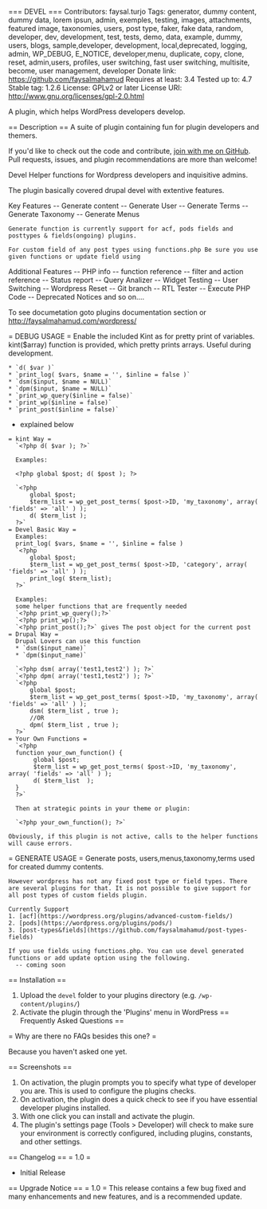 === DEVEL ===
Contributors: faysal.turjo
Tags: generator, dummy content, dummy data, lorem ipsun, admin, exemples, testing, images, attachments, featured image, taxonomies, users, post type, faker, fake data, random, developer, dev, development, test, tests, demo, data, example, dummy, users, blogs, sample,developer, development, local,deprecated, logging, admin, WP_DEBUG, E_NOTICE, developer,menu, duplicate, copy, clone, reset, admin,users, profiles, user switching, fast user switching, multisite, become, user management, developer
Donate link: https://github.com/faysalmahamud
Requires at least: 3.4
Tested up to: 4.7
Stable tag: 1.2.6
License: GPLv2 or later
License URI: http://www.gnu.org/licenses/gpl-2.0.html

A plugin, which helps WordPress developers develop.

== Description ==
  A suite of plugin containing fun for plugin developers and themers.

  If you'd like to check out the code and contribute, [join with me on GitHub](https://github.com/faysalmahamud/Devel). Pull requests, issues, and plugin recommendations are more than welcome!

  Devel
  Helper functions for Wordpress developers and inquisitive admins.

  The plugin basically covered drupal devel with extentive features.

  Key Features
    -- Generate content
    -- Generate User
    -- Generate Terms
    -- Generate Taxonomy
    -- Generate Menus

    Generate function is currently support for acf, pods fields and posttypes & fields(ongoing) plugins.

    For custom field of any post types using functions.php Be sure you use given functions or update field using

  Additional Features
    -- PHP info
    -- function reference
    -- filter and action reference
    -- Status report
    -- Query Analizer
    -- Widget Testing
    -- User Switching
    -- Wordpress Reset
    -- Git branch
    -- RTL Tester
    -- Execute PHP Code
    -- Deprecated Notices
    and so on....

  To see documetation goto plugins documentation section or http://faysalmahamud.com/wordpress/

  = DEBUG USAGE =
    Enable the included Kint as for pretty print of variables. kint($array) function is provided, which pretty prints arrays. Useful during development.

    * `d( $var )`
    * `print_log( $vars, $name = '', $inline = false )`
    * `dsm($input, $name = NULL)`
    * `dpm($input, $name = NULL)`
    * `print_wp_query($inline = false)`
    * `print_wp($inline = false)`
    * `print_post($inline = false)`

   - explained below

    = kint Way =
      `<?php d( $var ); ?>`

      Examples:

      <?php global $post; d( $post ); ?>

      `<?php
          global $post;
          $term_list = wp_get_post_terms( $post->ID, 'my_taxonomy', array( 'fields' => 'all' ) );
          d( $term_list );
      ?>`
    = Devel Basic Way =
      Examples:
      print_log( $vars, $name = '', $inline = false )
      `<?php
          global $post;
          $term_list = wp_get_post_terms( $post->ID, 'category', array( 'fields' => 'all' ) );
          print_log( $term_list);
      ?>`

      Examples:
      some helper functions that are frequently needed
      `<?php print_wp_query();?>`
      `<?php print_wp();?>`
      `<?php print_post();?>` gives The post object for the current post
    = Drupal Way =
      Drupal Lovers can use this function
      * `dsm($input_name)`
      * `dpm($input_name)`

      `<?php dsm( array('test1,test2') ); ?>`
      `<?php dpm( array('test1,test2') ); ?>`
      `<?php
          global $post;
          $term_list = wp_get_post_terms( $post->ID, 'my_taxonomy', array( 'fields' => 'all' ) );
          dsm( $term_list , true );
          //OR
          dpm( $term_list , true );
      ?>`
    = Your Own Functions =
      `<?php
      function your_own_function() {
           global $post;
           $term_list = wp_get_post_terms( $post->ID, 'my_taxonomy', array( 'fields' => 'all' ) );
           d( $term_list  );
      }
      ?>`

      Then at strategic points in your theme or plugin:

      `<?php your_own_function(); ?>`

    Obviously, if this plugin is not active, calls to the helper functions will cause errors.
  = GENERATE USAGE =
    Generate posts, users,menus,taxonomy,terms used for created dummy contents.

    However wordpress has not any fixed post type or field types. There are several plugins for that. It is not possible to give support for all post types of custom fields plugin.

    Currently Support
    1. [acf](https://wordpress.org/plugins/advanced-custom-fields/)
    2. [pods](https://wordpress.org/plugins/pods/)
    3. [post-types&fields](https://github.com/faysalmahamud/post-types-fields)

    If you use fields using functions.php. You can use devel generated functions or add update option using the following.
      -- coming soon

== Installation ==

  1. Upload the `devel` folder to your plugins directory (e.g. `/wp-content/plugins/`)
  2. Activate the plugin through the 'Plugins' menu in WordPress
== Frequently Asked Questions ==

= Why are there no FAQs besides this one? =

Because you haven't asked one yet.

== Screenshots ==

1. On activation, the plugin prompts you to specify what type of developer you are. This is used to configure the plugins checks.
2. On activation, the plugin does a quick check to see if you have essential developer plugins installed.
3. With one click you can install and activate the plugin.
4. The plugin's settings page (Tools > Developer) will check to make sure your environment is correctly configured, including plugins, constants, and other settings.

== Changelog ==
= 1.0 =
* Initial Release

== Upgrade Notice ==
= 1.0 =
This release contains a few bug fixed and many enhancements and new features, and is a recommended update.
